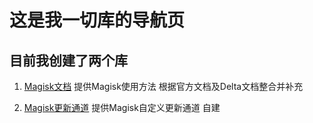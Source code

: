 # 这是我一切库的导航页

## 目前我创建了两个库
1. [Magisk文档]()
提供Magisk使用方法
根据官方文档及Delta文档整合并补充

2. [Magisk更新通道]()
提供Magisk自定义更新通道
自建